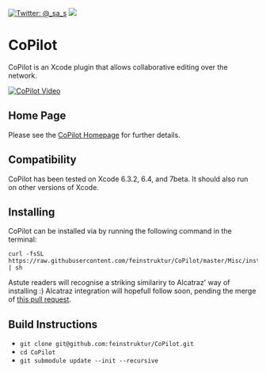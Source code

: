 [![Twitter: @_sa_s](https://img.shields.io/badge/contact-%40__sa__s-blue.svg)](https://twitter.com/_sa_s) [![](http://img.shields.io/badge/Swift-2.0-blue.svg)]()

# CoPilot

CoPilot is an Xcode plugin that allows collaborative editing over the network.

[![CoPilot Video](https://raw.githubusercontent.com/feinstruktur/CoPilot/master/Misc/screenshot-readme.png)](https://vimeo.com/feinstruktur/copilot)

## Home Page

Please see the [CoPilot Homepage](http://feinstruktur.com/copilot) for further details.

## Compatibility

CoPilot has been tested on Xcode 6.3.2, 6.4, and 7beta. It should also run on other versions of Xcode.

## Installing

CoPilot can be installed via by running the following command in the terminal:
```
curl -fsSL https://raw.githubusercontent.com/feinstruktur/CoPilot/master/Misc/install.sh | sh
```
Astute readers will recognise a striking similariry to Alcatraz' way of installing :) Alcatraz integration will hopefull follow soon, pending the merge of [this pull request](https://github.com/supermarin/Alcatraz/pull/295).

## Build Instructions

- `git clone git@github.com:feinstruktur/CoPilot.git`
- `cd CoPilot`
- `git submodule update --init --recursive`

